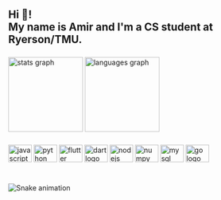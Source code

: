 <h2 align="left">Hi 👋! <br>My name is Amir and I'm a CS student at Ryerson/TMU. </h2>

###

<div align="left">
  <img src="https://github-readme-stats.vercel.app/api?hide_title=false&hide_rank=false&show_icons=true&include_all_commits=true&count_private=true&disable_animations=false&theme=github_dark&locale=en&hide_border=true&username=ax00z" height="150" alt="stats graph"  />
  <img src="https://github-readme-stats.vercel.app/api/top-langs?locale=en&hide_title=false&layout=compact&card_width=320&langs_count=9&theme=github_dark&hide_border=true&username=ax00z" height="150" alt="languages graph"  />
</div>

###

<div align="left">
  <img src="https://cdn.jsdelivr.net/gh/devicons/devicon/icons/javascript/javascript-original.svg" height="35" width="47" alt="javascript logo"  />
  <img src="https://cdn.jsdelivr.net/gh/devicons/devicon/icons/python/python-original.svg" height="35" width="47" alt="python logo"  />
  <img src="https://cdn.jsdelivr.net/gh/devicons/devicon/icons/flutter/flutter-original.svg" height="35" width="47" alt="flutter logo"  />
  <img src="https://cdn.jsdelivr.net/gh/devicons/devicon/icons/dart/dart-plain-wordmark.svg" height="35" width="47" alt="dart logo"  />
  <img src="https://cdn.jsdelivr.net/gh/devicons/devicon/icons/nodejs/nodejs-original.svg" height="35" width="47" alt="nodejs logo"  />
  <img src="https://cdn.jsdelivr.net/gh/devicons/devicon/icons/numpy/numpy-original.svg" height="35" width="47" alt="numpy logo"  />
  <img src="https://cdn.jsdelivr.net/gh/devicons/devicon/icons/mysql/mysql-original-wordmark.svg" height="35" width="47" alt="mysql logo"  />
  <img src="https://cdn.jsdelivr.net/gh/devicons/devicon/icons/go/go-original-wordmark.svg" height="35" width="47" alt="go logo"  />
</div>

###

<br clear="both">

<img href="https://raw.githubusercontent.com/ax00z/ax00z/blob/output/snake.svg" alt="Snake animation" />

